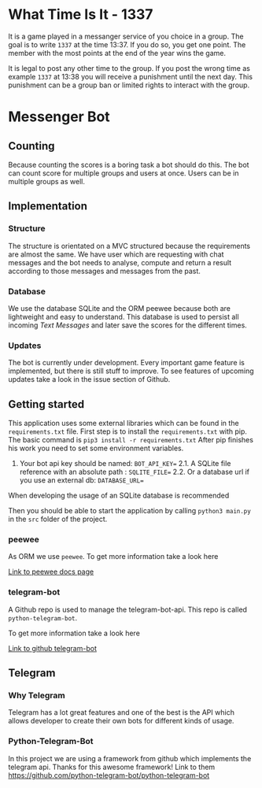 # What Time Is It - 1337

It is a game played in a messanger service of you choice in a group.
The goal is to write `1337` at the time 13:37. If you do so, you get one point.
The member with the most points at the end of the year wins the game.

It is legal to post any other time to the group. If you post the wrong time as example `1337` at 13:38
you will receive a punishment until the next day. This punishment can be a group ban or 
limited rights to interact with the group.

# Messenger Bot

## Counting

Because counting the scores is a boring task a bot should do this. The bot can count score for 
multiple groups and users at once. Users can be in multiple groups as well.

## Implementation

### Structure

The structure is orientated on a MVC structured because the requirements are almost the same.
We have user which are requesting with chat messages and the bot needs to analyse, compute and return a result
according to those messages and messages from the past.

### Database

We use the database SQLite and the ORM peewee because both are lightweight and easy to understand.
This database is used to persist all incoming *Text Messages* and later
save the scores for the different times. 

### Updates

The bot is currently under development. Every important game feature is implemented, but there is
still stuff to improve. To see features of upcoming updates take a look in the issue section of Github.
## Getting started

This application uses some external libraries which can be found in the `requirements.txt` file.
First step is to install the `requirements.txt` with pip. The basic command is `pip3 install -r requirements.txt`
After pip finishes his work you need to 
set some environment variables.

1. Your bot api key should be named: `BOT_API_KEY=`
2.1. A SQLite file reference with an absolute path : `SQLITE_FILE=`
2.2. Or a database url if you use an external db: `DATABASE_URL=`

When developing the usage of an SQLite database is recommended

Then you should be able to start the application by calling `python3 main.py`
in the `src` folder of the project.

### peewee

As ORM we use `peewee`. To get more information take a look here

[Link to peewee docs page](http://docs.peewee-orm.com/en/latest/)

### telegram-bot

A Github repo is used to manage the telegram-bot-api. This repo is called `python-telegram-bot`.

To get more information take a look here

[Link to github telegram-bot](https://github.com/python-telegram-bot/python-telegram-bot)

## Telegram

### Why Telegram

Telegram has a lot great features and one of the best is the API which allows
developer to create their own bots for different kinds of usage.

### Python-Telegram-Bot

In this project we are using a framework from github which implements
the telegram api. Thanks for this awesome framework!
Link to them https://github.com/python-telegram-bot/python-telegram-bot
